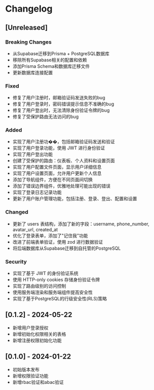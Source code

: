 # Changelog

## [Unreleased]
### Breaking Changes
- 从Supabase迁移到Prisma + PostgreSQL数据库
- 移除所有Supabase相关的配置和依赖
- 添加Prisma Schema和数据库迁移文件
- 更新数据库连接配置

### Fixed
- 修复了用户注册时，邮箱验证码发送失败的bug
- 修复了用户登录时，密码错误提示信息不准确的bug
- 修复了用户登出时，无法清除身份验证令牌的bug
- 修复了受保护路由无法访问的bug

### Added
- 实现了用户注册功��，包括邮箱验证码发送和验证
- 实现了用户登录功能，使用 JWT 进行身份验证
- 实现了用户登出功能
- 创建了受保护的路由：仪表板、个人资料和设置页面
- 实现了用户配置文件页面，显示用户详细信息
- 实现了用户设置页面，允许用户更新个人信息
- 添加了导航组件，方便在不同页面间切换
- 添加了错误边界组件，优雅地处理可能出现的错误
- 实现了登录日志记录功能
- 更新了用户账户管理功能，包括注册、登录、登出、配置和设置

### Changed
- 更新了 users 表结构，添加了新的字段：username, phone_number, avatar_url, created_at
- 优化了登录表单，添加了"记住我"功能
- 改进了前端表单验证，使用 zod 进行数据验证
- 将后端数据库从Supabase迁移到自托管的PostgreSQL

### Security
- 实现了基于 JWT 的身份验证系统
- 使用 HTTP-only cookies 存储身份验证令牌
- 实现了路由级别的访问控制
- 使用服务端渲染和服务端组件提高安全性
- 实现了基于PostgreSQL的行级安全性(RLS)策略

## [0.1.2] - 2024-05-22
- 新增用户登录授权
- 新增初始化权限相关的表格
- 新增注册权限初始化功能

## [0.1.0] - 2024-01-22
- 初始版本发布
- 新增权限验证功能
- 新增rbac验证和abac验证

